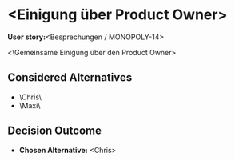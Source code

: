 # \<Einigung über Product Owner\>

**User story:**\<Besprechungen / MONOPOLY-14\>

<\Gemeinsame Einigung über den Product Owner\>

## Considered Alternatives

* \Chris\
* \Maxi\

## Decision Outcome

* **Chosen Alternative:** \<Chris\>